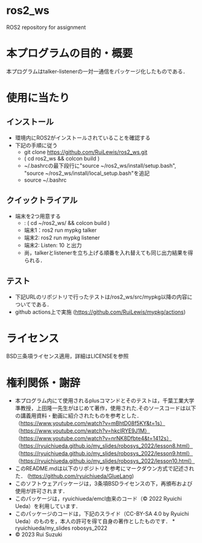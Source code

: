 # ros2_ws
ROS2 repository for assignment

# 本プログラムの目的・概要
本プログラムはtalker-listenerの一対一通信をパッケージ化したものである．

# 使用に当たり
## インストール
* 環境内にROS2がインストールされていることを確認する
* 下記の手順に従う
  * git clone https://github.com/RuiLewis/ros2_ws.git
  * ( cd ros2_ws && colcon build )
  * ~/.bashrcの最下段行に"source ~/ros2_ws/install/setup.bash", "source ~/ros2_ws/install/local_setup.bash"を追記
  * source ~/.bashrc

## クイックトライアル
* 端末を2つ用意する
  * : ( cd ~/ros2_ws/ && colcon build )
  * 端末1：ros2 run mypkg talker
  * 端末2: ros2 run mypkg listener
  * 端末2: Listen: 10 と出力
  * 尚，talkerとlistenerを立ち上げる順番を入れ替えても同じ出力結果を得られる．

## テスト
* 下記URLのリポジトリで行ったテストは/ros2_ws/src/mypkg以降の内容についてである．
* github actions上で実施
(https://github.com/RuiLewis/mypkg/actions)

# ライセンス
BSD三条項ライセンス適用，詳細はLICENSEを参照

# 権利関係・謝辞
* 本プログラム内にて使用されるplusコマンドとそのテストは，千葉工業大学準教授，上田隆一先生がはじめて著作，使用された.そのソースコードは以下の講義用資料・動画に紹介されたものを参考とした．
（https://www.youtube.com/watch?v=mBhtD08f5KY&t=1s）
（https://www.youtube.com/watch?v=hkcIRYE9J1M）
（https://www.youtube.com/watch?v=nrNK8Dfbte4&t=1412s）
（https://ryuichiueda.github.io/my_slides/robosys_2022/lesson8.html）
（https://ryuichiueda.github.io/my_slides/robosys_2022/lesson9.html）
（https://ryuichiueda.github.io/my_slides/robosys_2022/lesson10.html）
* このREADME.mdは以下のリポジトリを参考にマークダウン方式で記述された． (https://github.com/ryuichiueda/GlueLang)
* このソフトウェアパッケージは，3条項BSDライセンスの下，再頒布および使用が許可されます．
* このパッケージは，ryuichiueda/emcl由来のコード（© 2022 Ryuichi Ueda）を利用しています．
* このパッケージのコードは，下記のスライド（CC-BY-SA 4.0 by Ryuichi Ueda）のものを，本人の許可を得て自身の著作としたものです． * ryuichiueda/my_slides robosys_2022
* © 2023 Rui Suzuki
